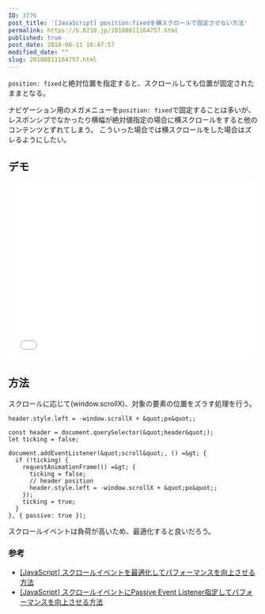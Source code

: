 ```yaml
---
ID: 3776
post_title: '[JavaScript] position:fixedを横スクロールで固定させない方法'
permalink: https://b.0218.jp/20180811164757.html
published: true
post_date: 2018-08-11 16:47:57
modified_date: ""
slug: 20180811164757.html
---
```

`position: fixed`と絶対位置を指定すると、スクロールしても位置が固定されたままとなる。

ナビゲーション用のメガメニューを`position: fixed`で固定することは多いが、レスポンシブでなかったり横幅が絶対値指定の場合に横スクロールをすると他のコンテンツとずれてしまう。
こういった場合では横スクロールをした場合はズレるようにしたい。

<!--more-->

## デモ

<iframe height='360' scrolling='no' title='vertical fixed header' src='//codepen.io/hiro0218/embed/preview/ZjweRE/?height=364&theme-id=light&default-tab=result&embed-version=2' frameborder='no' allowtransparency='true' allowfullscreen='true' style='width: 100%;'>See the Pen <a href='https://codepen.io/hiro0218/pen/ZjweRE/'>vertical fixed header</a> by hiro (<a href='https://codepen.io/hiro0218'>@hiro0218</a>) on <a href='https://codepen.io'>CodePen</a>.
</iframe>

## 方法

スクロールに応じて(window.scrollX)、対象の要素の位置をズラす処理を行う。

```language-js
header.style.left = -window.scrollX + &quot;px&quot;;
```

```language-js
const header = document.querySelector(&quot;header&quot;);
let ticking = false;

document.addEventListener(&quot;scroll&quot;, () =&gt; {
  if (!ticking) {
    requestAnimationFrame(() =&gt; {
      ticking = false;
      // header position
      header.style.left = -window.scrollX + &quot;px&quot;;
    });
    ticking = true;
  }
}, { passive: true });
```

スクロールイベントは負荷が高いため、最適化すると良いだろう。

### 参考

- [[JavaScript] スクロールイベントを最適化してパフォーマンスを向上させる方法](https://b.0218.jp/20180718164756.html)
- [[JavaScript] スクロールイベントにPassive Event Listener指定してパフォーマンスを向上させる方法](https://b.0218.jp/20180714221323.html)